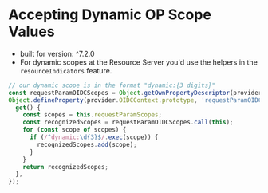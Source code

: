 # Accepting Dynamic OP Scope Values

- built for version: ^7.2.0
- For dynamic scopes at the Resource Server you'd use the helpers in the `resourceIndicators` feature.

```js
// our dynamic scope is in the format "dynamic:{3 digits}"
const requestParamOIDCScopes = Object.getOwnPropertyDescriptor(provider.OIDCContext.prototype, 'requestParamOIDCScopes').get;
Object.defineProperty(provider.OIDCContext.prototype, 'requestParamOIDCScopes', {
  get() {
    const scopes = this.requestParamScopes;
    const recognizedScopes = requestParamOIDCScopes.call(this);
    for (const scope of scopes) {
      if (/^dynamic:\d{3}$/.exec(scope)) {
        recognizedScopes.add(scope);
      }
    }
    return recognizedScopes;
  },
});
```
